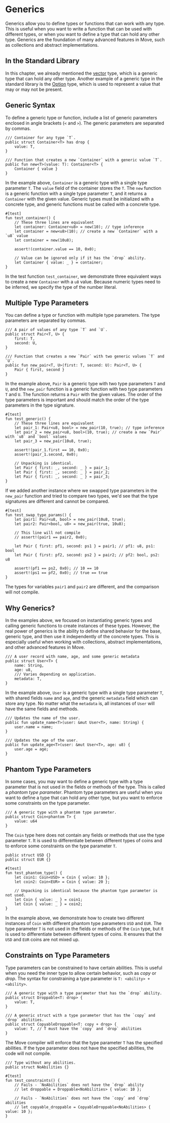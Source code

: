 # Generics

Generics allow you to define types or functions that can work with any type. This is useful when you
want to write a function that can be used with different types, or when you want to define a type
that can hold any other type. Generics are the foundation of many advanced features in Move, such as
collections and abstract implementations.

## In the Standard Library

In this chapter, we already mentioned the [vector](./vector.md) type, which is a generic type that
can hold any other type. Another example of a generic type in the standard library is the
[Option](./option.md) type, which is used to represent a value that may or may not be present.

## Generic Syntax

To define a generic type or function, include a list of generic parameters enclosed in angle brackets (`<` and `>`). The generic parameters are separated by commas.

```move
/// Container for any type `T`.
public struct Container<T> has drop {
    value: T,
}

/// Function that creates a new `Container` with a generic value `T`.
public fun new<T>(value: T): Container<T> {
    Container { value }
}
```

In the example above, `Container` is a generic type with a single type parameter `T`. The `value`
field of the container stores the `T`. The `new` function is a generic function with a single type
parameter `T`, and it returns a `Container` with the given value. Generic types must be initialized
with a concrete type, and generic functions must be called with a concrete type.

```move
#[test]
fun test_container() {
    // These three lines are equivalent
    let container: Container<u8> = new(10); // type inference
    let container = new<u8>(10); // create a new `Container` with a `u8` value
    let container = new(10u8);

    assert!(container.value == 10, 0x0);

    // Value can be ignored only if it has the `drop` ability.
    let Container { value: _ } = container;
}
```

In the test function `test_container`, we demonstrate three equivalent ways to create a new `Container`
with a `u8` value. Because numeric types need to be inferred, we specify the type of the number
literal.

## Multiple Type Parameters

You can define a type or function with multiple type parameters. The type parameters are separated by commas.

```move
/// A pair of values of any type `T` and `U`.
public struct Pair<T, U> {
    first: T,
    second: U,
}

/// Function that creates a new `Pair` with two generic values `T` and `U`.
public fun new_pair<T, U>(first: T, second: U): Pair<T, U> {
    Pair { first, second }
}
```

In the example above, `Pair` is a generic type with two type parameters `T` and `U`, and the
`new_pair` function is a generic function with two type parameters `T` and `U`. The function returns
a `Pair` with the given values. The order of the type parameters is important and should match
the order of the type parameters in the type signature.

```move
#[test]
fun test_generic() {
    // These three lines are equivalent
    let pair_1: Pair<u8, bool> = new_pair(10, true); // type inference
    let pair_2 = new_pair<u8, bool>(10, true); // create a new `Pair` with `u8` and `bool` values
    let pair_3 = new_pair(10u8, true);

    assert!(pair_1.first == 10, 0x0);
    assert!(pair_1.second, 0x0);

    // Unpacking is identical.
    let Pair { first: _, second: _ } = pair_1;
    let Pair { first: _, second: _ } = pair_2;
    let Pair { first: _, second: _ } = pair_3;
}
```

If we added another instance where we swapped type parameters in the `new_pair` function and tried
to compare two types, we'd see that the type signatures are different and cannot be compared.

```move
#[test]
fun test_swap_type_params() {
    let pair1: Pair<u8, bool> = new_pair(10u8, true);
    let pair2: Pair<bool, u8> = new_pair(true, 10u8);

    // This line will not compile
    // assert!(pair1 == pair2, 0x0);

    let Pair { first: pf1, second: ps1 } = pair1; // pf1: u8, ps1: bool
    let Pair { first: pf2, second: ps2 } = pair2; // pf2: bool, ps2: u8

    assert!(pf1 == ps2, 0x0); // 10 == 10
    assert!(ps1 == pf2, 0x0); // true == true
}
```

The types for variables `pair1` and `pair2` are different, and the comparison will not compile.

## Why Generics?

In the examples above, we focused on instantiating generic types and calling generic functions to
create instances of these types. However, the real power of generics is the ability to define shared
behavior for the base, generic type, and then use it independently of the concrete types. This is
especially useful when working with collections, abstract implementations, and other advanced
features in Move.

```move
/// A user record with name, age, and some generic metadata
public struct User<T> {
    name: String,
    age: u8,
    /// Varies depending on application.
    metadata: T,
}
```

In the example above, `User` is a generic type with a single type parameter `T`, with shared fields
`name` and `age`, and the generic `metadata` field which can store any type. No matter what the
`metadata` is, all instances of `User` will have the same fields and methods.

```move
/// Updates the name of the user.
public fun update_name<T>(user: &mut User<T>, name: String) {
    user.name = name;
}

/// Updates the age of the user.
public fun update_age<T>(user: &mut User<T>, age: u8) {
    user.age = age;
}
```

## Phantom Type Parameters

In some cases, you may want to define a generic type with a type parameter that is not used in the
fields or methods of the type. This is called a _phantom type parameter_. Phantom type parameters
are useful when you want to define a type that can hold any other type, but you want to enforce some
constraints on the type parameter.

```move
/// A generic type with a phantom type parameter.
public struct Coin<phantom T> {
    value: u64
}
```

The `Coin` type here does not contain any fields or methods that use the type parameter `T`. It is
used to differentiate between different types of coins and to enforce some constraints on the type
parameter `T`.

```move
public struct USD {}
public struct EUR {}

#[test]
fun test_phantom_type() {
    let coin1: Coin<USD> = Coin { value: 10 };
    let coin2: Coin<EUR> = Coin { value: 20 };

    // Unpacking is identical because the phantom type parameter is not used.
    let Coin { value: _ } = coin1;
    let Coin { value: _ } = coin2;
}
```

In the example above, we demonstrate how to create two different instances of `Coin` with different
phantom type parameters `USD` and `EUR`. The type parameter `T` is not used in the fields or methods
of the `Coin` type, but it is used to differentiate between different types of coins. It ensures that
the `USD` and `EUR` coins are not mixed up.

## Constraints on Type Parameters

Type parameters can be constrained to have certain abilities. This is useful when you need the inner
type to allow certain behavior, such as _copy_ or _drop_. The syntax for constraining a type
parameter is `T: <ability> + <ability>`.

```move
/// A generic type with a type parameter that has the `drop` ability.
public struct Droppable<T: drop> {
    value: T,
}

/// A generic struct with a type parameter that has the `copy` and `drop` abilities.
public struct CopyableDroppable<T: copy + drop> {
    value: T, // T must have the `copy` and `drop` abilities
}
```

The Move compiler will enforce that the type parameter `T` has the specified abilities. If the type
parameter does not have the specified abilities, the code will not compile.

```move
/// Type without any abilities.
public struct NoAbilities {}

#[test]
fun test_constraints() {
    // Fails - `NoAbilities` does not have the `drop` ability
    // let droppable = Droppable<NoAbilities> { value: 10 };

    // Fails - `NoAbilities` does not have the `copy` and `drop` abilities
    // let copyable_droppable = CopyableDroppable<NoAbilities> { value: 10 };
}
```

